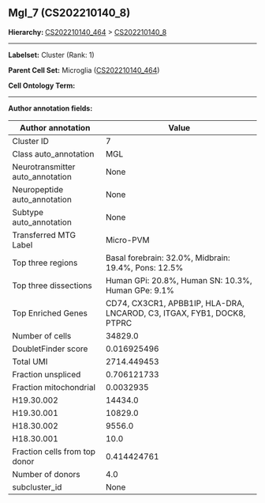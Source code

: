 ## Mgl_7 (CS202210140_8)
<b>Hierarchy: </b>
[CS202210140_464](https://purl.brain-bican.org/taxonomy/CS202210140#CS202210140_464) >
[CS202210140_8](https://purl.brain-bican.org/taxonomy/CS202210140#CS202210140_8)

---


**Labelset:** Cluster (Rank: 1)

**Parent Cell Set:** Microglia ([CS202210140_464](https://purl.brain-bican.org/taxonomy/CS202210140#CS202210140_464))



**Cell Ontology Term:** 

[MARKER GENES.]: #


---

[TRANSFERRED ANNOTATIONS.]: #


[AUTHOR ANNOTATION FIELDS.]: #


**Author annotation fields:**

| Author annotation | Value |
|-------------------|-------|
|Cluster ID|7|
|Class auto_annotation|MGL|
|Neurotransmitter auto_annotation|None|
|Neuropeptide auto_annotation|None|
|Subtype auto_annotation|None|
|Transferred MTG Label|Micro-PVM|
|Top three regions|Basal forebrain: 32.0%, Midbrain: 19.4%, Pons: 12.5%|
|Top three dissections|Human GPi: 20.8%, Human SN: 10.3%, Human GPe: 9.1%|
|Top Enriched Genes|CD74, CX3CR1, APBB1IP, HLA-DRA, LNCAROD, C3, ITGAX, FYB1, DOCK8, PTPRC|
|Number of cells|34829.0|
|DoubletFinder score|0.016925496|
|Total UMI|2714.449453|
|Fraction unspliced|0.706121733|
|Fraction mitochondrial|0.0032935|
|H19.30.002|14434.0|
|H19.30.001|10829.0|
|H18.30.002|9556.0|
|H18.30.001|10.0|
|Fraction cells from top donor|0.414424761|
|Number of donors|4.0|
|subcluster_id|None|

